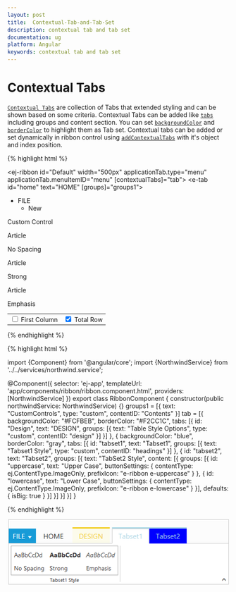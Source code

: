 ```yaml
---
layout: post
title:  Contextual-Tab-and-Tab-Set
description: contextual tab and tab set
documentation: ug
platform: Angular
keywords: contextual tab and tab set
---
```


# Contextual Tabs

[`Contextual Tabs`](http://help.syncfusion.com/api/js/ejribbon#members:contextualtabs) are collection of Tabs that extended styling and can be shown based on some criteria. Contextual Tabs can be added like [`tabs`](http://help.syncfusion.com/api/js/ejribbon#members:tabs) including groups and content section. You can set [`backgroundColor`](http://help.syncfusion.com/api/js/ejribbon#members:contextualtabs-backgroundcolor) and [`borderColor`](http://help.syncfusion.com/api/js/ejribbon#members:contextualtabs-bordercolor) to highlight them as Tab set. Contextual tabs can be added or set dynamically in ribbon control using [`addContextualTabs`](https://help.syncfusion.com/api/js/ejribbon#methods:addcontextualtabs) with it's object and index position.

{% highlight html %}

<ej-ribbon id="Default" width="500px" applicationTab.type="menu" applicationTab.menuItemID="menu"
[contextualTabs]="tab">
   <e-tabs>
        <e-tab id="home" text="HOME" [groups]="groups1">
        </e-tab>
   </e-tabs>
</ej-ribbon>
<ul id="menu">
    <li>
        <a>FILE</a>
        <ul>
            <li><a>New</a></li>
        </ul>
    </li>
</ul>
<div id="Contents">Custom Control</div>
<div id="headings" class="e-headings">
    <div>
        <p>Article</p>
        <p>No Spacing</p>
    </div>
    <div>
        <p class="e-strong">Article</p>
        <p>Strong</p>
    </div>
    <div>
        <p class="e-emphasis">Article</p>
        <p>Emphasis</p>
    </div>
</div>
<table id="design" class="e-designtablestyle">
    <tr>
        <td>
            <input type="checkbox" id="Check2" />
            <label for="Check2">First Column</label>
        </td>
        <td>
            <input type="checkbox" id="check4" checked="checked" />
            <label for="check4">Total Row</label>
        </td>
    </tr>
</table>
   
{% endhighlight %}

{% highlight html %}

import {Component} from '@angular/core';
import {NorthwindService} from '../../services/northwind.service';

@Component({
  selector: 'ej-app',
  templateUrl: 'app/components/ribbon/ribbon.component.html',
  providers: [NorthwindService]
})
export class RibbonComponent {
   constructor(public northwindService: NorthwindService) {}
   groups1 = [{
        text: "CustomControls",
        type: "custom",
        contentID: "Contents"
   }]
   tab = [{
        backgroundColor: "#FCFBEB",
        borderColor: "#F2CC1C",
        tabs: [{
            id: "Design",
            text: "DESIGN",
            groups: [{
                text: "Table Style Options",
                type: "custom",
                contentID: "design"
            }]
        }]
    },
        {
            backgroundColor: "blue",
            borderColor: "gray",
            tabs: [{
                id: "tabset1",
                text: "Tabset1",
                groups: [{
                    text: "Tabset1 Style",
                    type: "custom",
                    contentID: "headings"
                }]
            }, {
                    id: "tabset2",
                    text: "Tabset2",
                    groups: [{
                        text: "TabSet2 Style",
                        content: [{
                            groups: [{
                                id: "uppercase",
                                text: "Upper Case",
                                buttonSettings: {
                                    contentType: ej.ContentType.ImageOnly,
                                    prefixIcon: "e-ribbon e-uppercase"
                                }
                            }, {
                                    id: "lowercase",
                                    text: "Lower Case",
                                    buttonSettings: {
                                        contentType: ej.ContentType.ImageOnly,
                                        prefixIcon: "e-ribbon e-lowercase"
                                    }
                                }],
                            defaults: {
                                isBig: true
                            }
                        }]
                    }]
                }]
        }]
}
  
{% endhighlight %}


![](Contextual-Tab-and-Tab-Set_images/Contextual-Tab-and-Tab-Set_img1.png)

